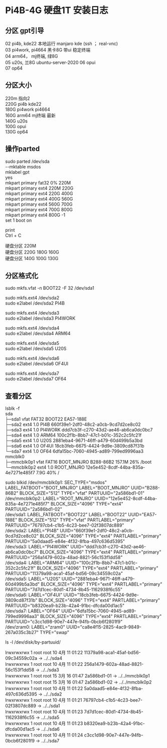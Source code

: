 # Pi4B-4G 硬盘1T 安装日志 

## 分区 gpt引导  
02 pi4b, kde22 本地运行  manjaro kde  (ssh ； real-vnc)  
03 pi4work, pi4664 黑卡8G  带ui  稳定终端  
04 arm64， mj终端, 绿8G   
05 u20s, 兰8G ubuntu-server-2020
06 opui    
07 op64  

## 分区大小
220m   指向2  
220G  pi4b       kde22  
180G  pi4work    pi4664  
160G  arm64     mj终端   最新  
140G  u20s    
100G  opui  
130G  op64   

## 操作parted
sudo parted /dev/sda  
--mktable msdos  
mklabel gpt  
  yes  
mkpart primary fat32 0% 220M  
mkpart primary ext4 220M 220G   
mkpart primary ext4 220G 400G  
mkpart primary ext4 400G 560G  
mkpart primary ext4 560G 700G  
mkpart primary ext4 700G 800G  
mkpart primary ext4 800G -1  
 set 1 boot on  
  
  
 print  
 Ctrl + C  
  
硬盘分区    220M   
硬盘分区    220G  180G  160G    
硬盘分区    140G  100G  130G   

## 分区格式化 
sudo mkfs.vfat -n BOOT22 -F 32 /dev/sda1 
  
sudo mkfs.ext4 /dev/sda2  
sudo e2label /dev/sda2 PI4B  
  
sudo mkfs.ext4 /dev/sda3  
sudo e2label /dev/sda3 PI4WORK  
  
sudo mkfs.ext4 /dev/sda4  
sudo e2label /dev/sda4 ARM64  
  
sudo mkfs.ext4 /dev/sda5  
sudo e2label /dev/sda5 U20S  
  
sudo mkfs.ext4 /dev/sda6  
sudo e2label /dev/sda6 OF4UI  
  
sudo mkfs.ext4 /dev/sda7  
sudo e2label /dev/sda7 OF64  
  
## 查看分区  
  
lsblk -f  
sda                                                                                     
├─sda1      vfat   FAT32 BOOT22     EA57-188E                                           
├─sda2      ext4   1.0   PI4B       660f39e1-2df0-48c2-a0cb-9cd7d2ce8c02                
├─sda3      ext4   1.0   PI4WORK    ddd7cb3f-c270-43d2-ae46-ab6ca0dc0bc7                
├─sda4      ext4   1.0   ARM64      100c2f1b-8bb7-47c1-b01c-352c2c5fc21f                
├─sda5      ext4   1.0   U20S       2881eba4-9671-46ff-a479-60d499b5a3bd                
├─sda6      ext4   1.0   OF4UI      18cb3feb-6675-4424-9d9e-3809cd87f31b                
└─sda7      ext4   1.0   OF64       6dfa15bc-7060-4945-ad89-799ed9996aa3  
mmcblk0                                                                                 
├─mmcblk0p1 vfat   FAT16 BOOT_MNJRO B288-86B2                             157.1M    26% /boot
└─mmcblk0p2 ext4   1.0   ROOT_MNJRO 12e5e452-8cdf-44ba-835a-4e7271e485f7    7.9G    40% /  
  
sudo blkid
/dev/mmcblk0p1: SEC_TYPE="msdos" LABEL_FATBOOT="BOOT_MNJRO" LABEL="BOOT_MNJRO" UUID="B288-86B2" BLOCK_SIZE="512" TYPE="vfat" PARTUUID="2a586bd1-01"  
/dev/mmcblk0p2: LABEL="ROOT_MNJRO" UUID="12e5e452-8cdf-44ba-835a-4e7271e485f7" BLOCK_SIZE="4096" TYPE="ext4" PARTUUID="2a586bd1-02"  
/dev/sda1: LABEL_FATBOOT="BOOT22" LABEL="BOOT22" UUID="EA57-188E" BLOCK_SIZE="512" TYPE="vfat" PARTLABEL="primary"  PARTUUID="76797cb4-c1b5-4c23-bee7-02f3807dc889"  
/dev/sda2: LABEL="PI4B" UUID="660f39e1-2df0-48c2-a0cb-9cd7d2ce8c02" BLOCK_SIZE="4096" TYPE="ext4" PARTLABEL="primary" PARTUUID="5a0daad5-e84e-4f32-8fba-497c636d5395"  
/dev/sda3: LABEL="PI4WORK" UUID="ddd7cb3f-c270-43d2-ae46-ab6ca0dc0bc7" BLOCK_SIZE="4096" TYPE="ext4" PARTLABEL="primary" PARTUUID="256a1479-602a-48ad-8821-56c153f1dd58"  
/dev/sda4: LABEL="ARM64" UUID="100c2f1b-8bb7-47c1-b01c-352c2c5fc21f" BLOCK_SIZE="4096" TYPE="ext4" PARTLABEL="primary" PARTUUID="11379a98-aca1-45af-bd56-09c34559c02a"  
/dev/sda5: LABEL="U20S" UUID="2881eba4-9671-46ff-a479-60d499b5a3bd" BLOCK_SIZE="4096" TYPE="ext4" PARTLABEL="primary" PARTUUID="7d7d1cec-80d1-4734-8b45-1162938f6c55"  
/dev/sda6: LABEL="OF4UI" UUID="18cb3feb-6675-4424-9d9e-3809cd87f31b" BLOCK_SIZE="4096" TYPE="ext4" PARTLABEL="primary" PARTUUID="b8320ea9-b23b-42a4-91bc-dfcda00d1ac5"  
/dev/sda7: LABEL="OF64" UUID="6dfa15bc-7060-4945-ad89-799ed9996aa3" BLOCK_SIZE="4096" TYPE="ext4" PARTLABEL="primary" PARTUUID="c3cc1d98-90e7-447e-94fb-0bcb6f2801f9"  
/dev/zram0: LABEL="zram0" UUID="ca8e4f15-2825-4ac9-9849-267a035c3b27" TYPE="swap"  


  
ls -l /dev/disk/by-partuuid/  

lrwxrwxrwx 1 root root 10  4月 11 01:22 11379a98-aca1-45af-bd56-09c34559c02a -> ../../sda4  
lrwxrwxrwx 1 root root 10  4月 11 01:22 256a1479-602a-48ad-8821-56c153f1dd58 -> ../../sda3  
lrwxrwxrwx 1 root root 15  3月 16 01:47 2a586bd1-01 -> ../../mmcblk0p1  
lrwxrwxrwx 1 root root 15  3月 16 01:47 2a586bd1-02 -> ../../mmcblk0p2  
lrwxrwxrwx 1 root root 10  4月 11 01:22 5a0daad5-e84e-4f32-8fba-497c636d5395 -> ../../sda2  
lrwxrwxrwx 1 root root 10  4月 11 01:21 76797cb4-c1b5-4c23-bee7-02f3807dc889 -> ../../sda1  
lrwxrwxrwx 1 root root 10  4月 11 01:23 7d7d1cec-80d1-4734-8b45-1162938f6c55 -> ../../sda5  
lrwxrwxrwx 1 root root 10  4月 11 01:23 b8320ea9-b23b-42a4-91bc-dfcda00d1ac5 -> ../../sda6  
lrwxrwxrwx 1 root root 10  4月 11 01:24 c3cc1d98-90e7-447e-94fb-0bcb6f2801f9 -> ../../sda7  


